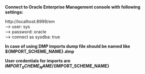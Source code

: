 <b>Connect to Oracle Enterprise Management console with following settings:</b>

http://localhost:8999/em<br/>
--> user: sys<br/>
--> password: oracle<br/>
--> connect as sysdba: true<br/>


<b>In case of using DMP imports dump file should be named like ${IMPORT_SCHEME_NAME}.dmp</b>

<b>User credentials for imports are ${IMPORT_SCHEME_NAME}/${IMPORT_SCHEME_NAME}</b>